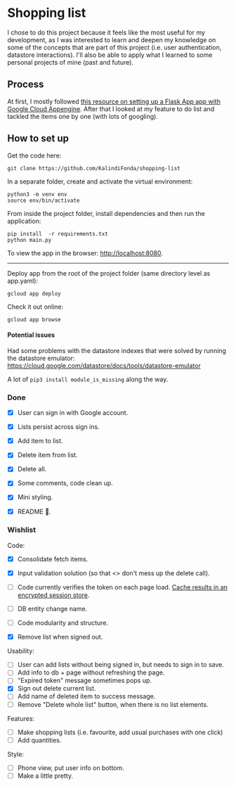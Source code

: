 
# Shopping list

I chose to do this project because it feels like the most useful for my development, as I was interested to learn and deepen my knowledge on some of the concepts that are part of this project (i.e. user authentication, datastore interactions). I'll also be able to apply what I learned to some personal projects of mine (past and future).


## Process
At first, I mostly followed [this resource on setting up a Flask App app with Google Cloud Appengine](https://cloud.google.com/appengine/docs/standard/python3/building-app/). After that I looked at my feature to do list and tackled the items one by one (with lots of googling).

## How to set up

Get the code here:
```
git clone https://github.com/KalindiFonda/shopping-list
```

In a separate folder, create and activate the virtual environment:
```
python3 -m venv env
source env/bin/activate
```

From inside the project folder, install dependencies and then run the application:
```
pip install  -r requirements.txt
python main.py
```

To view the app in the browser: [http://localhost:8080](http://localhost:8080).

---

Deploy app from the root of the project folder (same directory level as app.yaml):
```
gcloud app deploy
```

Check it out online:
```
gcloud app browse
```

#### Potential issues

Had some problems with the datastore indexes that were solved by running the datastore emulator: https://cloud.google.com/datastore/docs/tools/datastore-emulator

A lot of `pip3 install module_is_missing` along the way.

### Done
- [x] User can sign in with Google account.
- [x] Lists persist across sign ins.
- [x] Add item to list.
- [x] Delete item from list.
- [x] Delete all.
- [x] Some comments, code clean up.
- [x] Mini styling.
- [x] README 💪.



### Wishlist

Code:
- [x] Consolidate fetch items.
- [x] Input validation solution (so that <> don't mess up the delete call).
- [ ] Code currently verifies the token on each page load. [Cache results in an encrypted session store](http://flask.pocoo.org/docs/1.0/quickstart/#sessions).
- [ ] DB entity change name.
- [ ] Code modularity and structure.
- [x] Remove list when signed out.


Usability:
- [ ] User can add lists without being signed in, but needs to sign in to save.
- [ ] Add info to db + page without refreshing the page.
- [ ] "Expired token" message sometimes pops up.
- [x] Sign out delete current list.
- [ ] Add name of deleted item to success message.
- [ ] Remove "Delete whole list" button, when there is no list elements.

Features:
- [ ] Make shopping lists (i.e. favourite, add usual purchases with one click)
- [ ] Add quantities.

Style:
- [ ] Phone view, put user info on bottom.
- [ ] Make a little pretty.